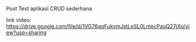 Post Test aplikasi CRUD sederhana

link video: https://drive.google.com/file/d/1VG76qqFukvmJstLeSL0LmecPauQ27jXu/view?usp=sharing
